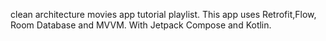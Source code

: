 clean architecture movies app tutorial playlist. 
This app uses Retrofit,Flow, Room Database and MVVM. With Jetpack Compose and Kotlin.
